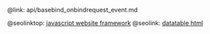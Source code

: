 @link: api/basebind_onbindrequest_event.md

@seolinktop: [javascript website framework](https://webix.com)
@seolink: [datatable html](https://webix.com/widget/datatable/)